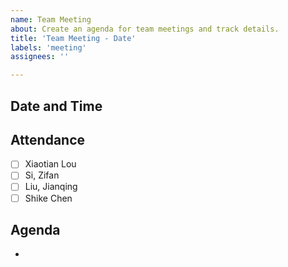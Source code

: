 ```yaml
---
name: Team Meeting
about: Create an agenda for team meetings and track details.
title: 'Team Meeting - Date'
labels: 'meeting'
assignees: ''

---
```


## Date and Time

## Attendance

- [ ] Xiaotian Lou
- [ ] Si, Zifan
- [ ] Liu, Jianqing
- [ ] Shike Chen

## Agenda

- 